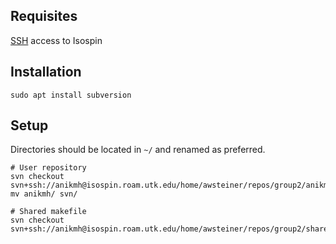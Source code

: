 ## Requisites
[SSH](./ssh.md) access to Isospin

## Installation
`sudo apt install subversion` 

## Setup
Directories should be located in `~/` and renamed as preferred.

```
# User repository
svn checkout svn+ssh://anikmh@isospin.roam.utk.edu/home/awsteiner/repos/group2/anikmh
mv anikmh/ svn/

# Shared makefile
svn checkout svn+ssh://anikmh@isospin.roam.utk.edu/home/awsteiner/repos/group2/shared
```
